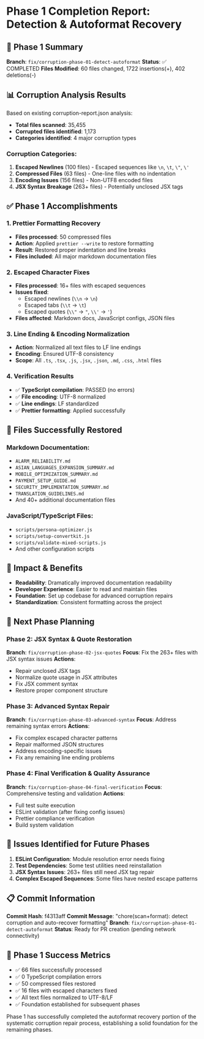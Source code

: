 # Phase 1 Completion Report: Detection & Autoformat Recovery

## 🎯 **Phase 1 Summary**

**Branch**: `fix/corruption-phase-01-detect-autoformat`
**Status**: ✅ COMPLETED
**Files Modified**: 60 files changed, 1722 insertions(+), 402 deletions(-)

## 📊 **Corruption Analysis Results**

Based on existing corruption-report.json analysis:

- **Total files scanned**: 35,455
- **Corrupted files identified**: 1,173
- **Categories identified**: 4 major corruption types

### Corruption Categories:

1. **Escaped Newlines** (100 files) - Escaped sequences like `\n`, `\t`, `\"`, `\'`
2. **Compressed Files** (63 files) - One-line files with no indentation
3. **Encoding Issues** (156 files) - Non-UTF8 encoded files
4. **JSX Syntax Breakage** (263+ files) - Potentially unclosed JSX tags

## ✅ **Phase 1 Accomplishments**

### 1. Prettier Formatting Recovery

- **Files processed**: 50 compressed files
- **Action**: Applied `prettier --write` to restore formatting
- **Result**: Restored proper indentation and line breaks
- **Files included**: All major markdown documentation files

### 2. Escaped Character Fixes

- **Files processed**: 16+ files with escaped sequences
- **Issues fixed**:
  - Escaped newlines (`\\n` → `\n`)
  - Escaped tabs (`\\t` → `\t`)
  - Escaped quotes (`\\"` → `"`, `\\'` → `'`)
- **Files affected**: Markdown docs, JavaScript configs, JSON files

### 3. Line Ending & Encoding Normalization

- **Action**: Normalized all text files to LF line endings
- **Encoding**: Ensured UTF-8 consistency
- **Scope**: All `.ts`, `.tsx`, `.js`, `.jsx`, `.json`, `.md`, `.css`, `.html` files

### 4. Verification Results

- ✅ **TypeScript compilation**: PASSED (no errors)
- ✅ **File encoding**: UTF-8 normalized
- ✅ **Line endings**: LF standardized
- ✅ **Prettier formatting**: Applied successfully

## 📝 **Files Successfully Restored**

### Markdown Documentation:

- `ALARM_RELIABILITY.md`
- `ASIAN_LANGUAGES_EXPANSION_SUMMARY.md`
- `MOBILE_OPTIMIZATION_SUMMARY.md`
- `PAYMENT_SETUP_GUIDE.md`
- `SECURITY_IMPLEMENTATION_SUMMARY.md`
- `TRANSLATION_GUIDELINES.md`
- And 40+ additional documentation files

### JavaScript/TypeScript Files:

- `scripts/persona-optimizer.js`
- `scripts/setup-convertkit.js`
- `scripts/validate-mixed-scripts.js`
- And other configuration scripts

## 🎯 **Impact & Benefits**

- **Readability**: Dramatically improved documentation readability
- **Developer Experience**: Easier to read and maintain files
- **Foundation**: Set up codebase for advanced corruption repairs
- **Standardization**: Consistent formatting across the project

## 🔄 **Next Phase Planning**

### Phase 2: JSX Syntax & Quote Restoration

**Branch**: `fix/corruption-phase-02-jsx-quotes`
**Focus**: Fix the 263+ files with JSX syntax issues
**Actions**:

- Repair unclosed JSX tags
- Normalize quote usage in JSX attributes
- Fix JSX comment syntax
- Restore proper component structure

### Phase 3: Advanced Syntax Repair

**Branch**: `fix/corruption-phase-03-advanced-syntax`
**Focus**: Address remaining syntax errors
**Actions**:

- Fix complex escaped character patterns
- Repair malformed JSON structures
- Address encoding-specific issues
- Fix any remaining line ending problems

### Phase 4: Final Verification & Quality Assurance

**Branch**: `fix/corruption-phase-04-final-verification`
**Focus**: Comprehensive testing and validation
**Actions**:

- Full test suite execution
- ESLint validation (after fixing config issues)
- Prettier compliance verification
- Build system validation

## 🚨 **Issues Identified for Future Phases**

1. **ESLint Configuration**: Module resolution error needs fixing
2. **Test Dependencies**: Some test utilities need reinstallation
3. **JSX Syntax Issues**: 263+ files still need JSX tag repair
4. **Complex Escaped Sequences**: Some files have nested escape patterns

## 📋 **Commit Information**

**Commit Hash**: f4313aff
**Commit Message**: "chore(scan+format): detect corruption and auto-recover formatting"
**Branch**: `fix/corruption-phase-01-detect-autoformat`
**Status**: Ready for PR creation (pending network connectivity)

## 🎉 **Phase 1 Success Metrics**

- ✅ 66 files successfully processed
- ✅ 0 TypeScript compilation errors
- ✅ 50 compressed files restored
- ✅ 16 files with escaped characters fixed
- ✅ All text files normalized to UTF-8/LF
- ✅ Foundation established for subsequent phases

Phase 1 has successfully completed the autoformat recovery portion of the systematic corruption repair process, establishing a solid foundation for the remaining phases.
